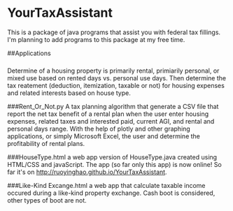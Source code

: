 # YourTaxAssistant
This is a package of java programs that assist you with federal tax fillings. I'm planning to add programs to this package at my free time.

##Applications
###
Determine of a housing property is primarily rental, primiarily personal, or mixed use based on rented days vs. personal use days. Then determine the tax reatement (deduction, itemization, taxable or not) for housing expenses and related interests based on house type.

###Rent_Or_Not.py
A tax planning algorithm that generate a CSV file that report the net tax benefit of a rental plan when the user enter housing expenses, related taxes and interested paid, current AGI, and rental and personal days range. With the help of plotly and other graphing applications, or simply Microsoft Excel, the user and determine the profitability of rental plans.

###HouseType.html
a web app version of HouseType.java created using HTML/CSS and javaScript. The app (so far only this app) is now online! So far it's on http://ruoyinghao.github.io/YourTaxAssistant.

###Like-Kind Excange.html
a web app that calculate taxable income occured during a like-kind property exchange. Cash boot is considered, other types of boot are not.
